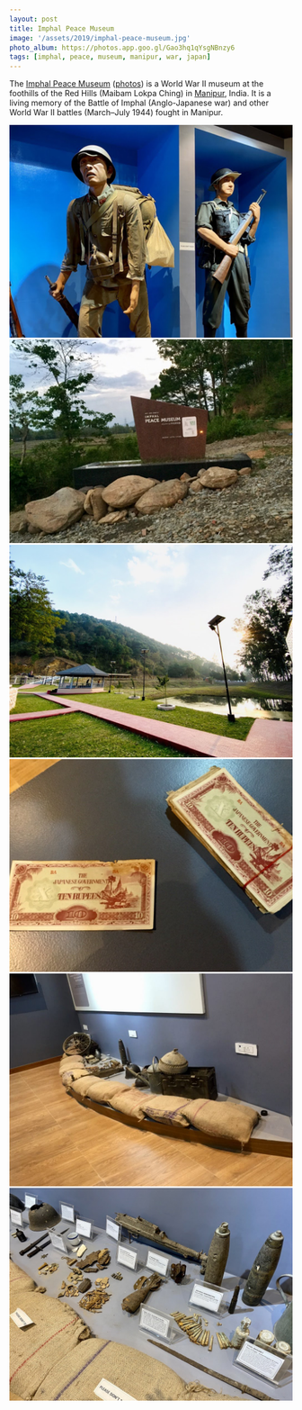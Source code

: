 ```yaml
---
layout: post
title: Imphal Peace Museum
image: '/assets/2019/imphal-peace-museum.jpg'
photo_album: https://photos.app.goo.gl/Gao3hq1qYsgNBnzy6
tags: [imphal, peace, museum, manipur, war, japan]
---
```


The [Imphal Peace Museum](https://en.wikipedia.org/wiki/Imphal_Peace_Museum) ([photos](https://photos.app.goo.gl/Gao3hq1qYsgNBnzy6)) is a World War II museum at the foothills of the Red Hills (Maibam Lokpa Ching) in [Manipur](https://en.wikipedia.org/wiki/Manipur), India. It is a living memory of the Battle of Imphal (Anglo-Japanese war) and other World War II battles (March–July 1944) fought in Manipur.

<div class="gallery-box">
  <div class="gallery">
    <a href="https://photos.app.goo.gl/Gao3hq1qYsgNBnzy6"><img src="/assets/2019/imphal-peace-museum/imphal-peace-museum-1.jpg" loading="lazy"></a>
    <img src="/assets/2019/imphal-peace-museum/imphal-peace-museum-2.jpg" loading="lazy">
    <img src="/assets/2019/imphal-peace-museum/imphal-peace-museum-3.jpg" loading="lazy">
    <img src="/assets/2019/imphal-peace-museum/imphal-peace-museum-4.jpg" loading="lazy">
    <img src="/assets/2019/imphal-peace-museum/imphal-peace-museum-5.jpg" loading="lazy">
    <img src="/assets/2019/imphal-peace-museum/imphal-peace-museum-6.jpg" loading="lazy">
  </div>
</div>